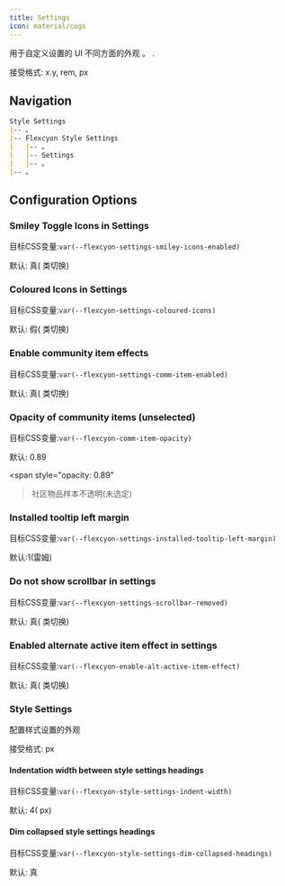 ```yaml
---
title: Settings
icon: material/cogs
---
```


用于自定义设置的 UI 不同方面的外观 。
.

接受格式: x.y, rem, px

## Navigation
```md
Style Settings
|-- 。
|-- Flexcyon Style Settings
|   |-- 。
|   |-- Settings
|   |-- 。
|-- 。
```

## Configuration Options

### Smiley Toggle Icons in Settings
目标CSS变量:`var(--flexcyon-settings-smiley-icons-enabled)`

默认: 真( 类切换)

### Coloured Icons in Settings
目标CSS变量:`var(--flexcyon-settings-coloured-icons)`

默认: 假( 类切换)

### Enable community item effects
目标CSS变量:`var(--flexcyon-settings-comm-item-enabled)`

默认: 真( 类切换)

### Opacity of community items (unselected)
目标CSS变量:`var(--flexcyon-comm-item-opacity)`

默认: 0.89

<span style="opacity: 0.89"
>社区物品样本不透明(未选定)</span>

### Installed tooltip left margin
目标CSS变量:`var(--flexcyon-settings-installed-tooltip-left-margin)`

默认:1(雷姆)

### Do not show scrollbar in settings
目标CSS变量:`var(--flexcyon-settings-scrollbar-removed)`

默认: 真( 类切换)

### Enabled alternate active item effect in settings
目标CSS变量:`var(--flexcyon-enable-alt-active-item-effect)`

默认: 真( 类切换)

 

### Style Settings
配置样式设置的外观

接受格式: px

#### Indentation width between style settings headings
目标CSS变量:`var(--flexcyon-style-settings-indent-width)`

默认: 4( px)

#### Dim collapsed style settings headings
目标CSS变量:`var(--flexcyon-style-settings-dim-collapsed-headings)`

默认: 真